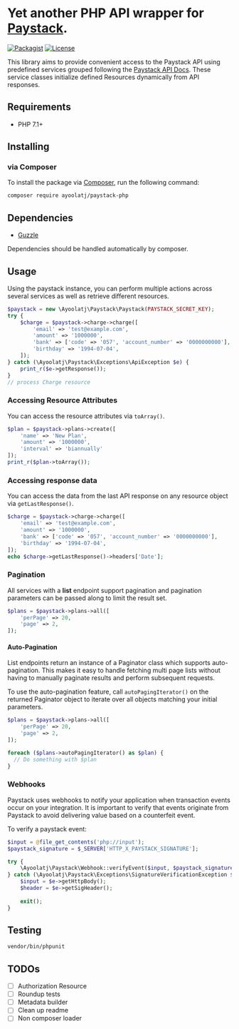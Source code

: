 # Yet another PHP API wrapper for [Paystack](https://paystack.co/).

[![Packagist][ico-version]][link-packagist]
[![License][ico-license]](LICENSE.md)

This library aims to provide convenient access to the Paystack API using predefined
services grouped following the [Paystack API Docs](https://paystack.com/docs/api/).
These service classes initialize defined Resources dynamically from API responses.

## Requirements

- PHP 7.1+

## Installing

### via Composer

To install the package via [Composer](http://getcomposer.org/), run the following command:

```bash
composer require ayoolatj/paystack-php
```


## Dependencies

- [Guzzle](https://github.com/guzzle/guzzle)

Dependencies should be handled automatically by composer.

## Usage

Using the paystack instance, you can perform multiple actions across several
services as well as retrieve different resources.

```php
$paystack = new \Ayoolatj\Paystack\Paystack(PAYSTACK_SECRET_KEY);
try {
    $charge = $paystack->charge->charge([
        'email' => 'test@example.com',
        'amount' => '1000000',
        'bank' => ['code' => '057', 'account_number' => '0000000000'],
        'birthday' => '1994-07-04',
    ]);
} catch (\Ayoolatj\Paystack\Exceptions\ApiException $e) {
    print_r($e->getResponse());
}
// process Charge resource
```

### Accessing Resource Attributes

You can access the resource attributes via `toArray()`.

```php
$plan = $paystack->plans->create([
    'name' => 'New Plan',
    'amount' => '1000000',
    'interval' => 'biannually'
]);
print_r($plan->toArray());
```

### Accessing response data

You can access the data from the last API response on any resource object via `getLastResponse()`.

```php
$charge = $paystack->charge->charge([
    'email' => 'test@example.com',
    'amount' => '1000000',
    'bank' => ['code' => '057', 'account_number' => '0000000000'],
    'birthday' => '1994-07-04',
]);
echo $charge->getLastResponse()->headers['Date'];
```

### Pagination

All services with a **list** endpoint support pagination and pagination
parameters can be passed along to limit the result set.

```php
$plans = $paystack->plans->all([
    'perPage' => 20,
    'page' => 2,
]);
```

#### Auto-Pagination

List endpoints return an instance of a Paginator class which supports
auto-pagination. This makes it easy to handle fetching multi page lists
without having to manually paginate results and perform subsequent requests.

To use the auto-pagination feature, call `autoPagingIterator()` on the returned
Paginator object to iterate over all objects matching your initial parameters.

```php
$plans = $paystack->plans->all([
    'perPage' => 20,
    'page' => 2,
]);

foreach ($plans->autoPagingIterator() as $plan) {
  // Do something with $plan
}
```

### Webhooks

Paystack uses webhooks to notify your application when transaction events
occur on your integration. It is important to verify that events originate
from Paystack to avoid delivering value based on a counterfeit event.

To verify a paystack event:

```php
$input = @file_get_contents('php://input');
$paystack_signature = $_SERVER['HTTP_X_PAYSTACK_SIGNATURE'];

try {
    \Ayoolatj\Paystack\Webhook::verifyEvent($input, $paystack_signature, PAYSTACK_SECRET_KEY);
} catch (\Ayoolatj\Paystack\Exceptions\SignatureVerificationException $e) {
    $input = $e->getHttpBody();
    $header = $e->getSigHeader();
    
    exit();
}
```

## Testing

``` bash
vendor/bin/phpunit
```

## TODOs

- [ ] Authorization Resource
- [ ] Roundup tests
- [ ] Metadata builder
- [ ] Clean up readme
- [ ] Non composer loader

[ico-version]: https://img.shields.io/packagist/v/ayoolatj/paystack-php.svg?style=flat-square
[ico-license]: https://img.shields.io/badge/license-MIT-brightgreen.svg?style=flat-square

[link-packagist]: https://packagist.org/packages/ayoolatj/paystack-php
